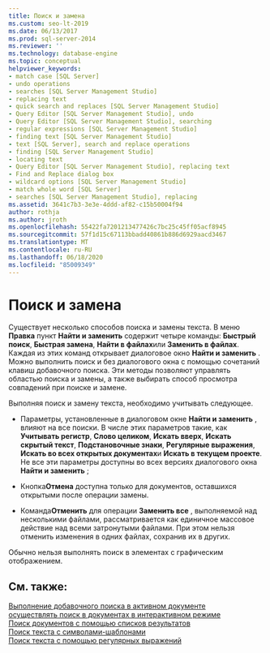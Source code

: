 ```yaml
---
title: Поиск и замена
ms.custom: seo-lt-2019
ms.date: 06/13/2017
ms.prod: sql-server-2014
ms.reviewer: ''
ms.technology: database-engine
ms.topic: conceptual
helpviewer_keywords:
- match case [SQL Server]
- undo operations
- searches [SQL Server Management Studio]
- replacing text
- quick search and replaces [SQL Server Management Studio]
- Query Editor [SQL Server Management Studio], undo
- Query Editor [SQL Server Management Studio], searching
- regular expressions [SQL Server Management Studio]
- finding text [SQL Server Management Studio]
- text [SQL Server], search and replace operations
- finding [SQL Server Management Studio]
- locating text
- Query Editor [SQL Server Management Studio], replacing text
- Find and Replace dialog box
- wildcard options [SQL Server Management Studio]
- match whole word [SQL Server]
- searches [SQL Server Management Studio], replacing
ms.assetid: 3641c7b3-3e3e-4ddd-af82-c15b50004f94
author: rothja
ms.author: jroth
ms.openlocfilehash: 55422fa7201213477426c7bc25c45ff05acf8945
ms.sourcegitcommit: 57f1d15c67113bbadd40861b886d6929aacd3467
ms.translationtype: MT
ms.contentlocale: ru-RU
ms.lasthandoff: 06/18/2020
ms.locfileid: "85009349"
---
```

# <a name="search-and-replace"></a>Поиск и замена
  Существует несколько способов поиска и замены текста. В меню **Правка** пункт **Найти и заменить** содержит четыре команды: **Быстрый поиск**, **Быстрая замена**, **Найти в файлах**или **Заменить в файлах**. Каждая из этих команд открывает диалоговое окно **Найти и заменить** . Можно выполнить поиск и без диалогового окна с помощью сочетаний клавиш добавочного поиска. Эти методы позволяют управлять областью поиска и замены, а также выбирать способ просмотра совпадений при поиске и замене.  
  
 Выполняя поиск и замену текста, необходимо учитывать следующее.  
  
-   Параметры, установленные в диалоговом окне **Найти и заменить** , влияют на все поиски. В числе этих параметров такие, как **Учитывать регистр**, **Слово целиком**, **Искать вверх**, **Искать скрытый текст**, **Подстановочные знаки**, **Регулярные выражения**, **Искать во всех открытых документах**и **Искать в текущем проекте**. Не все эти параметры доступны во всех версиях диалогового окна **Найти и заменить** ;  
  
-   Кнопка**Отмена** доступна только для документов, оставшихся открытыми после операции замены.  
  
-   Команда**Отменить** для операции **Заменить все** , выполняемой над несколькими файлами, рассматривается как единичное массовое действие над всеми затронутыми файлами. При этом нельзя отменить изменения в одних файлах, сохранив их в других.  
  
 Обычно нельзя выполнять поиск в элементах с графическим отображением.  
  
## <a name="see-also"></a>См. также:  
 [Выполнение добавочного поиска в активном документе](search-an-active-document-incrementally.md)   
 [осуществлять поиск в документах в интерактивном режиме](search-documents-interactively.md)   
 [Поиск документов с помощью списков результатов](search-documents-using-results-lists.md)   
 [Поиск текста с символами-шаблонами](search-text-with-wildcards.md)   
 [Поиск текста с помощью регулярных выражений](search-text-with-regular-expressions.md)  
  
  
